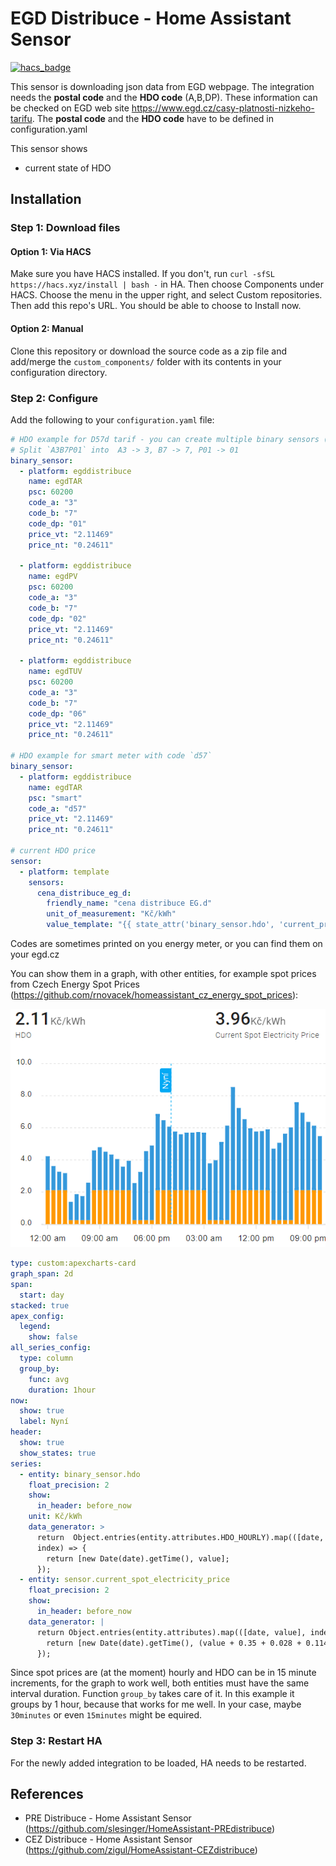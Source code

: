 # EGD Distribuce - Home Assistant Sensor

[![hacs_badge](https://img.shields.io/badge/HACS-Default-orange.svg?style=for-the-badge)](https://github.com/custom-components/hacs)

This sensor is downloading json data from EGD webpage. The integration needs the **postal code** and the **HDO code** (A,B,DP). These information can be checked on EGD web site https://www.egd.cz/casy-platnosti-nizkeho-tarifu.
The **postal code** and the **HDO code** have to be defined in configuration.yaml

This sensor shows

- current state of HDO

## Installation

### Step 1: Download files

#### Option 1: Via HACS

Make sure you have HACS installed. If you don't, run `curl -sfSL https://hacs.xyz/install | bash -` in HA.
Then choose Components under HACS. Choose the menu in the upper right, and select Custom repositories. Then add this repo's URL. You should be able to choose to Install now.

#### Option 2: Manual

Clone this repository or download the source code as a zip file and add/merge the `custom_components/` folder with its contents in your configuration directory.

### Step 2: Configure

Add the following to your `configuration.yaml` file:

```yaml
# HDO example for D57d tarif - you can create multiple binary sensors (A3B7P1 A3B7P2 A3B7P6)
# Split `A3B7P01` into  A3 -> 3, B7 -> 7, P01 -> 01
binary_sensor:
  - platform: egddistribuce
    name: egdTAR
    psc: 60200
    code_a: "3"
    code_b: "7"
    code_dp: "01"
    price_vt: "2.11469"
    price_nt: "0.24611"

  - platform: egddistribuce
    name: egdPV
    psc: 60200
    code_a: "3"
    code_b: "7"
    code_dp: "02"
    price_vt: "2.11469"
    price_nt: "0.24611"

  - platform: egddistribuce
    name: egdTUV
    psc: 60200
    code_a: "3"
    code_b: "7"
    code_dp: "06"
    price_vt: "2.11469"
    price_nt: "0.24611"

# HDO example for smart meter with code `d57`
binary_sensor:
  - platform: egddistribuce
    name: egdTAR
    psc: "smart"
    code_a: "d57"
    price_vt: "2.11469"
    price_nt: "0.24611"

# current HDO price
sensor:
  - platform: template
    sensors:
      cena_distribuce_eg_d:
        friendly_name: "cena distribuce EG.d"
        unit_of_measurement: "Kč/kWh"
        value_template: "{{ state_attr('binary_sensor.hdo', 'current_price')}}"
```

Codes are sometimes printed on you energy meter, or you can find them on your egd.cz

You can show them in a graph, with other entities, for example spot prices from Czech Energy Spot Prices (https://github.com/rnovacek/homeassistant_cz_energy_spot_prices):

![electricity prices graph](docs/graf.png)

```yaml
type: custom:apexcharts-card
graph_span: 2d
span:
  start: day
stacked: true
apex_config:
  legend:
    show: false
all_series_config:
  type: column
  group_by:
    func: avg
    duration: 1hour
now:
  show: true
  label: Nyní
header:
  show: true
  show_states: true
series:
  - entity: binary_sensor.hdo
    float_precision: 2
    show:
      in_header: before_now
    unit: Kč/kWh
    data_generator: >
      return  Object.entries(entity.attributes.HDO_HOURLY).map(([date, value],
      index) => {
        return [new Date(date).getTime(), value];
      });
  - entity: sensor.current_spot_electricity_price
    float_precision: 2
    show:
      in_header: before_now
    data_generator: |
      return Object.entries(entity.attributes).map(([date, value], index) => {
        return [new Date(date).getTime(), (value + 0.35 + 0.028 + 0.114 )* 1.21];
      });
```

Since spot prices are (at the moment) hourly and HDO can be in 15 minute increments, for the graph to work well, both entities must have the same interval duration. Function `group_by` takes care of it. In this example it groups by 1 hour, because that works for me well. In your case, maybe `30minutes` or even `15minutes` might be equired.

### Step 3: Restart HA

For the newly added integration to be loaded, HA needs to be restarted.

## References

- PRE Distribuce - Home Assistant Sensor (https://github.com/slesinger/HomeAssistant-PREdistribuce)
- CEZ Distribuce - Home Assistant Sensor (https://github.com/zigul/HomeAssistant-CEZdistribuce)
